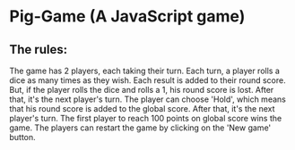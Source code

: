 # Pig-Game (A JavaScript game)

## The rules:
The game has 2 players, each taking their turn.
Each turn, a player rolls a dice as many times as they wish. Each result is added to their round score.
But, if the player rolls the dice and rolls a 1, his round score is lost. After that, it's the next player's turn.
The player can choose 'Hold', which means that his round score is added to the global score. After that, it's the next player's turn.
The first player to reach 100 points on global score wins the game.
The players can restart the game by clicking on the 'New game' button.
